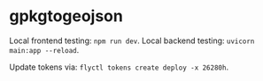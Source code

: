 # gpkgtogeojson

Local frontend testing: `npm run dev`.
Local backend testing: `uvicorn main:app --reload`.

Update tokens via: `flyctl tokens create deploy -x 26280h`.

